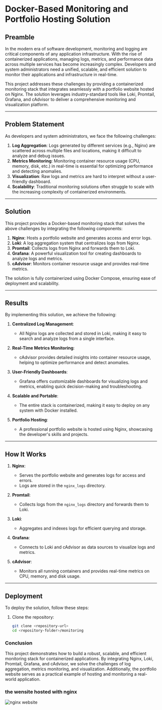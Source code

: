 # Docker-Based Monitoring and Portfolio Hosting Solution

## Preamble

In the modern era of software development, monitoring and logging are critical components of any application infrastructure. With the rise of containerized applications, managing logs, metrics, and performance data across multiple services has become increasingly complex. Developers and system administrators need a unified, scalable, and efficient solution to monitor their applications and infrastructure in real-time.

This project addresses these challenges by providing a containerized monitoring stack that integrates seamlessly with a portfolio website hosted on Nginx. The solution leverages industry-standard tools like Loki, Promtail, Grafana, and cAdvisor to deliver a comprehensive monitoring and visualization platform.

---

## Problem Statement

As developers and system administrators, we face the following challenges:

1. **Log Aggregation**: Logs generated by different services (e.g., Nginx) are scattered across multiple files and locations, making it difficult to analyze and debug issues.
2. **Metrics Monitoring**: Monitoring container resource usage (CPU, memory, disk, etc.) in real-time is essential for optimizing performance and detecting anomalies.
3. **Visualization**: Raw logs and metrics are hard to interpret without a user-friendly dashboard.
4. **Scalability**: Traditional monitoring solutions often struggle to scale with the increasing complexity of containerized environments.

---

## Solution

This project provides a Docker-based monitoring stack that solves the above challenges by integrating the following components:

1. **Nginx**: Hosts a portfolio website and generates access and error logs.
2. **Loki**: A log aggregation system that centralizes logs from Nginx.
3. **Promtail**: Collects logs from Nginx and forwards them to Loki.
4. **Grafana**: A powerful visualization tool for creating dashboards to analyze logs and metrics.
5. **cAdvisor**: Monitors container resource usage and provides real-time metrics.

The solution is fully containerized using Docker Compose, ensuring ease of deployment and scalability.

---

## Results

By implementing this solution, we achieve the following:

1. **Centralized Log Management**:
   - All Nginx logs are collected and stored in Loki, making it easy to search and analyze logs from a single interface.

2. **Real-Time Metrics Monitoring**:
   - cAdvisor provides detailed insights into container resource usage, helping to optimize performance and detect anomalies.

3. **User-Friendly Dashboards**:
   - Grafana offers customizable dashboards for visualizing logs and metrics, enabling quick decision-making and troubleshooting.

4. **Scalable and Portable**:
   - The entire stack is containerized, making it easy to deploy on any system with Docker installed.

5. **Portfolio Hosting**:
   - A professional portfolio website is hosted using Nginx, showcasing the developer's skills and projects.

---

## How It Works

1. **Nginx**:
   - Serves the portfolio website and generates logs for access and errors.
   - Logs are stored in the `nginx_logs` directory.

2. **Promtail**:
   - Collects logs from the `nginx_logs` directory and forwards them to Loki.

3. **Loki**:
   - Aggregates and indexes logs for efficient querying and storage.

4. **Grafana**:
   - Connects to Loki and cAdvisor as data sources to visualize logs and metrics.

5. **cAdvisor**:
   - Monitors all running containers and provides real-time metrics on CPU, memory, and disk usage.

---

## Deployment

To deploy the solution, follow these steps:

1. Clone the repository:
   ```bash
   git clone <repository-url>
   cd <repository-folder>/monitoring

### Conclusion
This project demonstrates how to build a robust, scalable, and efficient monitoring stack for containerized applications. By integrating Nginx, Loki, Promtail, Grafana, and cAdvisor, we solve the challenges of log aggregation, metrics monitoring, and visualization. Additionally, the portfolio website serves as a practical example of hosting and monitoring a real-world application.

### the wensite hosted with nginx 
![nginx website](https://github.com/rukevweubio/-Docker-Swarm-Loki-Promtail-Grafana-PostgreSQL-Nginx-and-cAdvisor-/blob/main/picture/Screenshot%20(558).png)
